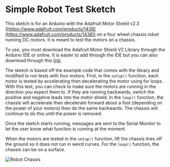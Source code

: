# Simple Robot Test Sketch #

This sketch is for an Arduino with the Adafruit Motor Shield v2.3 ([https://www.adafruit.com/products/1438](https://www.adafruit.com/products/1438)) on a four wheel chassis robot running DC motors. It is meant to test the motors on a chassis.

To use, you must download the Adafruit Motor Shield V2 Library through the Arduino IDE or online. It is easier to add through the IDE but you can also download through this [link](https://github.com/ladyada/Adafruit_Motor_Shield_V2_Library/archive/master.zip).

The sketch is based off the example code that comes with the library and modified to run tests with four motors. First, in the `setup()` function, each motor is tested by accelerating then decelerating the motor using for loops. With this test, you can check to make sure the motors are running in the direction you expect them to. If they are running backwards, switch the positive and negative leads into the motor shield. In the `loop()` function, the chassis will accelerate then decelerate forward about a foot (depending on the power of your motors) then do the same backwards. The chassis will continue to do this until the power is removed.

Once the sketch starts running, messages are sent to the Serial Monitor to let the user know what function is running at the moment.

When the motors are tested in the `setup()` function, lift the chassis tires off the ground so it does not run in weird curves. For the `loop()` function, the chassis can be on a surface.

![Robot Chassis](https://a248.e.akamai.net/secure.meetupstatic.com/photos/event/b/a/4/8/600_456287688.jpeg)
